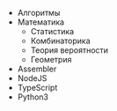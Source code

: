* Алгоритмы
* Математика
  - Статистика
  - Комбинаторика
  - Теория вероятности 
  - Геометрия
* Assembler
* NodeJS
* TypeScript
* Python3
